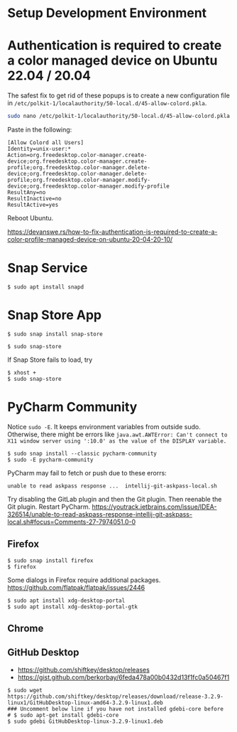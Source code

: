 # Setup Development Environment

# Authentication is required to create a color managed device on Ubuntu 22.04 / 20.04

The safest fix to get rid of these popups is to create a new configuration file in `/etc/polkit-1/localauthority/50-local.d/45-allow-colord.pkla`.

``` bash
sudo nano /etc/polkit-1/localauthority/50-local.d/45-allow-colord.pkla
```

Paste in the following:

```
[Allow Colord all Users]
Identity=unix-user:*
Action=org.freedesktop.color-manager.create-device;org.freedesktop.color-manager.create-profile;org.freedesktop.color-manager.delete-device;org.freedesktop.color-manager.delete-profile;org.freedesktop.color-manager.modify-device;org.freedesktop.color-manager.modify-profile
ResultAny=no
ResultInactive=no
ResultActive=yes
```

Reboot Ubuntu.

https://devanswe.rs/how-to-fix-authentication-is-required-to-create-a-color-profile-managed-device-on-ubuntu-20-04-20-10/ 


# Snap Service

```
$ sudo apt install snapd
```

# Snap Store App

```
$ sudo snap install snap-store
```

```
$ sudo snap-store
```
If Snap Store fails to load, try

```
$ xhost +
$ sudo snap-store
```


# PyCharm Community

Notice `sudo -E`. It keeps environment variables from outside sudo. Otherwise, there might be errors like `java.awt.AWTError: Can't connect to X11 window server using ':10.0' as the value of the DISPLAY variable.`

```
$ sudo snap install --classic pycharm-community
$ sudo -E pycharm-community
```
PyCharm may fail to fetch or push due to these erorrs:

```
unable to read askpass response ...  intellij-git-askpass-local.sh 
```
Try disabling the GitLab plugin and then the Git plugin. Then reenable the Git plugin. Restart PyCharm. https://youtrack.jetbrains.com/issue/IDEA-326514/unable-to-read-askpass-response-intellij-git-askpass-local.sh#focus=Comments-27-7974051.0-0


## Firefox

```
$ sudo snap install firefox
$ firefox
```
Some dialogs in Firefox require additional packages. https://github.com/flatpak/flatpak/issues/2446 

```
$ sudo apt install xdg-desktop-portal
$ sudo apt install xdg-desktop-portal-gtk
```

## Chrome

## GitHub Desktop

* https://github.com/shiftkey/desktop/releases
* https://gist.github.com/berkorbay/6feda478a00b0432d13f1fc0a50467f1

```
$ sudo wget https://github.com/shiftkey/desktop/releases/download/release-3.2.9-linux1/GitHubDesktop-linux-amd64-3.2.9-linux1.deb
### Uncomment below line if you have not installed gdebi-core before
# $ sudo apt-get install gdebi-core 
$ sudo gdebi GitHubDesktop-linux-3.2.9-linux1.deb
```
